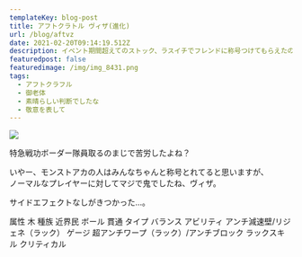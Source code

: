 ```yaml
---
templateKey: blog-post
title: アフトクラトル ヴィザ(進化)
url: /blog/aftvz
date: 2021-02-20T09:14:19.512Z
description: イベント期間超えてのストック、ラスイチでフレンドに称号つけてもらえたの本当に嬉しかった
featuredpost: false
featuredimage: /img/img_8431.png
tags:
  - アフトクラフル
  - 御老体
  - 素晴らしい判断でしたな
  - 敬意を表して
---
```



![](/img/img_8431.png)

特急戦功ボーダー隊員取るのまじで苦労したよね？

いやー、モンストアカの人はみんなちゃんと称号とれてると思いますが、\
ノーマルなプレイヤーに対してマジで鬼でしたね、ヴィザ。

サイドエフェクトなしがきつかった…。

属性	木
種族	近界民
ボール	貫通
タイプ	バランス
アビリティ	アンチ減速壁/リジェネ（ラック）
ゲージ	超アンチワープ（ラック）/アンチブロック
ラックスキル	クリティカル